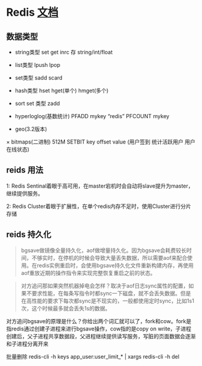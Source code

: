 # Redis [文档](https://segmentfault.com/p/1210000013570431/read)

## 数据类型

* string类型  set get inrc 存 string/int/float

* list类型   lpush  lpop  

* set类型    sadd scard

* hash类型  hset hget(单个) hmget(多个)  

* sort set 类型 zadd

* hyperloglog(基数统计) PFADD mykey “redis”  PFCOUNT mykey 

* geo(3.2版本)

× bitmaps(二进制) 512M  SETBIT key offset value (用户签到 统计活跃用户 用户在线状态)

## reids 用法
1: Redis Sentinal着眼于高可用，在master宕机时会自动将slave提升为master，继续提供服务。

2: Redis Cluster着眼于扩展性，在单个redis内存不足时，使用Cluster进行分片存储


## reids 持久化
> bgsave做镜像全量持久化，aof做增量持久化。因为bgsave会耗费较长时间，不够实时，在停机的时候会导致大量丢失数据，所以需要aof来配合使用。在redis实例重启时，会使用bgsave持久化文件重新构建内存，再使用aof重放近期的操作指令来实现完整恢复重启之前的状态。

> 对方追问那如果突然机器掉电会怎样？取决于aof日志sync属性的配置，如果不要求性能，在每条写指令时都sync一下磁盘，就不会丢失数据。但是在高性能的要求下每次都sync是不现实的，一般都使用定时sync，比如1s1次，这个时候最多就会丢失1s的数据。

对方追问bgsave的原理是什么？你给出两个词汇就可以了，fork和cow。fork是指redis通过创建子进程来进行bgsave操作，cow指的是copy on write，子进程创建后，父子进程共享数据段，父进程继续提供读写服务，写脏的页面数据会逐渐和子进程分离开来

批量删除
redis-cli -h  keys app_user:user_limit_* | xargs redis-cli -h  del
